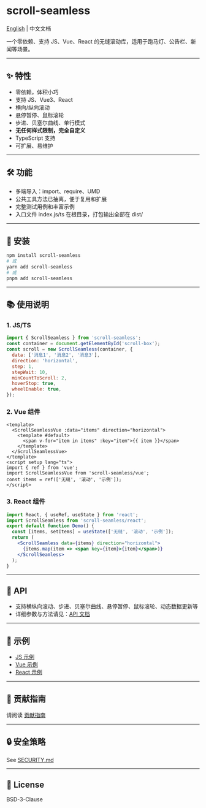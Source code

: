 # scroll-seamless

[English](./README.en.md) | 中文文档

一个零依赖、支持 JS、Vue、React 的无缝滚动库，适用于跑马灯、公告栏、新闻等场景。

---

## ✨ 特性
- 零依赖，体积小巧
- 支持 JS、Vue3、React
- 横向/纵向滚动
- 悬停暂停、鼠标滚轮
- 步进、贝塞尔曲线、单行模式
- **无任何样式限制，完全自定义**
- TypeScript 支持
- 可扩展、易维护

---

## 🛠️ 功能
- 多端导入：import、require、UMD
- 公共工具方法已抽离，便于复用和扩展
- 完整测试用例和丰富示例
- 入口文件 index.js/ts 在根目录，打包输出全部在 dist/

---

## 🚀 安装
```sh
npm install scroll-seamless
# 或
yarn add scroll-seamless
# 或
pnpm add scroll-seamless
```

---

## 📚 使用说明

### 1. JS/TS
```js
import { ScrollSeamless } from 'scroll-seamless';
const container = document.getElementById('scroll-box');
const scroll = new ScrollSeamless(container, {
  data: ['消息1', '消息2', '消息3'],
  direction: 'horizontal',
  step: 1,
  stepWait: 10,
  minCountToScroll: 2,
  hoverStop: true,
  wheelEnable: true,
});
```

### 2. Vue 组件
```vue
<template>
  <ScrollSeamlessVue :data="items" direction="horizontal">
    <template #default>
      <span v-for="item in items" :key="item">{{ item }}</span>
    </template>
  </ScrollSeamlessVue>
</template>
<script setup lang="ts">
import { ref } from 'vue';
import ScrollSeamlessVue from 'scroll-seamless/vue';
const items = ref(['无缝', '滚动', '示例']);
</script>
```

### 3. React 组件
```jsx
import React, { useRef, useState } from 'react';
import ScrollSeamless from 'scroll-seamless/react';
export default function Demo() {
  const [items, setItems] = useState(['无缝', '滚动', '示例']);
  return (
    <ScrollSeamless data={items} direction="horizontal">
      {items.map(item => <span key={item}>{item}</span>)}
    </ScrollSeamless>
  );
}
```

---

## 📖  API
- 支持横纵向滚动、步进、贝塞尔曲线、悬停暂停、鼠标滚轮、动态数据更新等
- 详细参数与方法请见：[API 文档](docs/API.md)

---

## 🧩 示例
- [JS 示例](examples/scroll-seamless-demo.js)
- [Vue 示例](examples/scroll-seamless-vue-demo.vue)
- [React 示例](examples/scroll-seamless-react-demo.jsx)

---

## 🤝 贡献指南
请阅读 [贡献指南](docs/CONTRIBUTING.md)

---

## 🔒 安全策略
See [SECURITY.md](SECURITY.md)

---

## 📄 License
BSD-3-Clause
